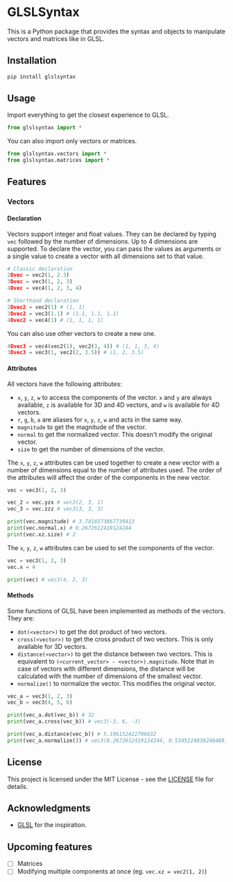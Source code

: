 # GLSLSyntax

This is a Python package that provides the syntax and objects to manipulate vectors and matrices like in GLSL.

## Installation

```bash
pip install glslsyntax
```

## Usage

Import everything to get the closest experience to GLSL.
```python
from glslsyntax import *
```

You can also import only vectors or matrices.
```python
from glslsyntax.vectors import *
from glslsyntax.matrices import *
```

## Features

### Vectors

#### Declaration
Vectors support integer and float values. They can be declared by typing `vec` followed by the number of dimensions. Up to 4 dimensions are supported. To declare the vector, you can pass the values as arguments or a single value to create a vector with all dimensions set to that value.
```python
# Classic declaration
2Dvec = vec2(1, 2.3)
3Dvec = vec3(1, 2, 3)
4Dvec = vec4(1, 2, 3, 4)

# Shorthand declaration
2Dvec2 = vec2(1) # (1, 1)
3Dvec2 = vec3(1.1) # (1.1, 1.1, 1.1)
4Dvec2 = vec4(1) # (1, 1, 1, 1)
```

You can also use other vectors to create a new one.
```python
4Dvec3 = vec4(vec2(1), vec2(3, 4)) # (1, 1, 3, 4)
3Dvec3 = vec3(1, vec2(2, 3.5)) # (1, 2, 3.5)
```

#### Attributes

All vectors have the following attributes:
- `x`, `y`, `z`, `w` to access the components of the vector. `x` and `y` are always available, `z` is available for 3D and 4D vectors, and `w` is available for 4D vectors.
- `r`, `g`, `b`, `a` are aliases for `x`, `y`, `z`, `w` and acts in the same way.
- `magnitude` to get the magnitude of the vector.
- `normal` to get the normalized vector. This doesn't modify the original vector.
- `size` to get the number of dimensions of the vector.

The `x`, `y`, `z`, `w` attributes can be used together to create a new vector with a number of dimensions equal to the number of attributes used. The order of the attributes will affect the order of the components in the new vector.
```python
vec = vec3(1, 2, 3)

vec_2 = vec.yzx # vec3(2, 3, 1)
vec_3 = vec.zzz # vec3(3, 3, 3)

print(vec.magnitude) # 3.7416573867739413
print(vec.normal.x) # 0.2672612419124244
print(vec.xz.size) # 2
```


The `x`, `y`, `z`, `w` attributes can be used to set the components of the vector.

```python
vec = vec3(1, 2, 3)
vec.x = 4

print(vec) # vec3(4, 2, 3)
```

#### Methods

Some functions of GLSL have been implemented as methods of the vectors. They are:
- `dot(<vector>)` to get the dot product of two vectors.
- `cross(<vector>)` to get the cross product of two vectors. This is only available for 3D vectors.
- `distance(<vector>)` to get the distance between two vectors. This is equivalent to `(<current_vector> - <vector>).magnitude`. Note that in case of vectors with different dimensions, the distance will be calculated with the number of dimensions of the smallest vector.
- `normalize()` to normalize the vector. This modifies the original vector.

```python
vec_a = vec3(1, 2, 3)
vec_b = vec3(4, 5, 6)

print(vec_a.dot(vec_b)) # 32
print(vec_a.cross(vec_b)) # vec3(-3, 6, -3)

print(vec_a.distance(vec_b)) # 5.196152422706632
print(vec_a.normalize()) # vec3(0.2672612419124244, 0.5345224838248488, 0.8017837257372732)
```



## License

This project is licensed under the MIT License - see the [LICENSE](LICENSE) file for details.

## Acknowledgments

- [GLSL](https://www.khronos.org/opengl/wiki/Core_Language_(GLSL)) for the inspiration.

## Upcoming features

- [ ] Matrices
- [ ] Modifying multiple components at once (eg. `vec.xz = vec2(1, 2)`)
